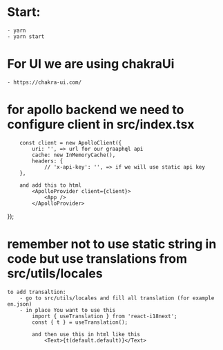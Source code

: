 # Start:
    - yarn
    - yarn start

# For UI we are using chakraUi 
    - https://chakra-ui.com/

# for apollo backend we need to configure client in src/index.tsx
        const client = new ApolloClient({
            uri: '', => url for our graaphql api
            cache: new InMemoryCache(),
            headers: {
                // 'x-api-key': '', => if we will use static api key
        },

        and add this to html
            <ApolloProvider client={client}>
			    <App />
		    </ApolloProvider>
});

# remember not to use static string in code but use translations from src/utils/locales
    to add transaltion:
        - go to src/utils/locales and fill all translation (for example en.json)
        - in place You want to use this
            import { useTranslation } from 'react-i18next';
            const { t } = useTranslation(); 
            
            and then use this in html like this
                <Text>{t(default.default)}</Text>

